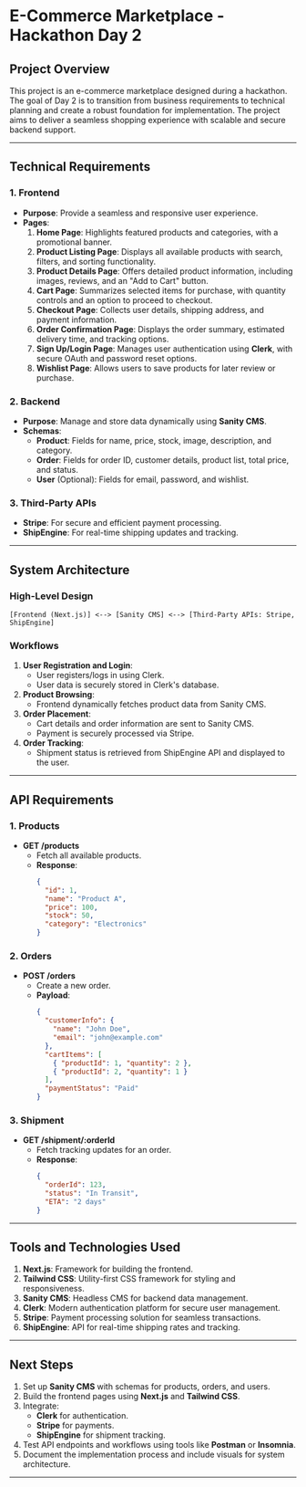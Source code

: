 # E-Commerce Marketplace - Hackathon Day 2

## **Project Overview**
This project is an e-commerce marketplace designed during a hackathon. The goal of Day 2 is to transition from business requirements to technical planning and create a robust foundation for implementation. The project aims to deliver a seamless shopping experience with scalable and secure backend support.

---

## **Technical Requirements**

### **1. Frontend**
- **Purpose**: Provide a seamless and responsive user experience.
- **Pages**:
  1. **Home Page**: Highlights featured products and categories, with a promotional banner.
  2. **Product Listing Page**: Displays all available products with search, filters, and sorting functionality.
  3. **Product Details Page**: Offers detailed product information, including images, reviews, and an "Add to Cart" button.
  4. **Cart Page**: Summarizes selected items for purchase, with quantity controls and an option to proceed to checkout.
  5. **Checkout Page**: Collects user details, shipping address, and payment information.
  6. **Order Confirmation Page**: Displays the order summary, estimated delivery time, and tracking options.
  7. **Sign Up/Login Page**: Manages user authentication using **Clerk**, with secure OAuth and password reset options.
  8. **Wishlist Page**: Allows users to save products for later review or purchase.

### **2. Backend**
- **Purpose**: Manage and store data dynamically using **Sanity CMS**.
- **Schemas**:
  - **Product**: Fields for name, price, stock, image, description, and category.
  - **Order**: Fields for order ID, customer details, product list, total price, and status.
  - **User** (Optional): Fields for email, password, and wishlist.

### **3. Third-Party APIs**
- **Stripe**: For secure and efficient payment processing.
- **ShipEngine**: For real-time shipping updates and tracking.

---

## **System Architecture**

### **High-Level Design**
```
[Frontend (Next.js)] <--> [Sanity CMS] <--> [Third-Party APIs: Stripe, ShipEngine]
```

### **Workflows**
1. **User Registration and Login**:
   - User registers/logs in using Clerk.
   - User data is securely stored in Clerk's database.
2. **Product Browsing**:
   - Frontend dynamically fetches product data from Sanity CMS.
3. **Order Placement**:
   - Cart details and order information are sent to Sanity CMS.
   - Payment is securely processed via Stripe.
4. **Order Tracking**:
   - Shipment status is retrieved from ShipEngine API and displayed to the user.

---

## **API Requirements**

### **1. Products**
- **GET /products**
  - Fetch all available products.
  - **Response**:
    ```json
    {
      "id": 1,
      "name": "Product A",
      "price": 100,
      "stock": 50,
      "category": "Electronics"
    }
    ```

### **2. Orders**
- **POST /orders**
  - Create a new order.
  - **Payload**:
    ```json
    {
      "customerInfo": {
        "name": "John Doe",
        "email": "john@example.com"
      },
      "cartItems": [
        { "productId": 1, "quantity": 2 },
        { "productId": 2, "quantity": 1 }
      ],
      "paymentStatus": "Paid"
    }
    ```

### **3. Shipment**
- **GET /shipment/:orderId**
  - Fetch tracking updates for an order.
  - **Response**:
    ```json
    {
      "orderId": 123,
      "status": "In Transit",
      "ETA": "2 days"
    }
    ```

---

## **Tools and Technologies Used**
1. **Next.js**: Framework for building the frontend.
2. **Tailwind CSS**: Utility-first CSS framework for styling and responsiveness.
3. **Sanity CMS**: Headless CMS for backend data management.
4. **Clerk**: Modern authentication platform for secure user management.
5. **Stripe**: Payment processing solution for seamless transactions.
6. **ShipEngine**: API for real-time shipping rates and tracking.

---

## **Next Steps**
1. Set up **Sanity CMS** with schemas for products, orders, and users.
2. Build the frontend pages using **Next.js** and **Tailwind CSS**.
3. Integrate:
   - **Clerk** for authentication.
   - **Stripe** for payments.
   - **ShipEngine** for shipment tracking.
4. Test API endpoints and workflows using tools like **Postman** or **Insomnia**.
5. Document the implementation process and include visuals for system architecture.

---
